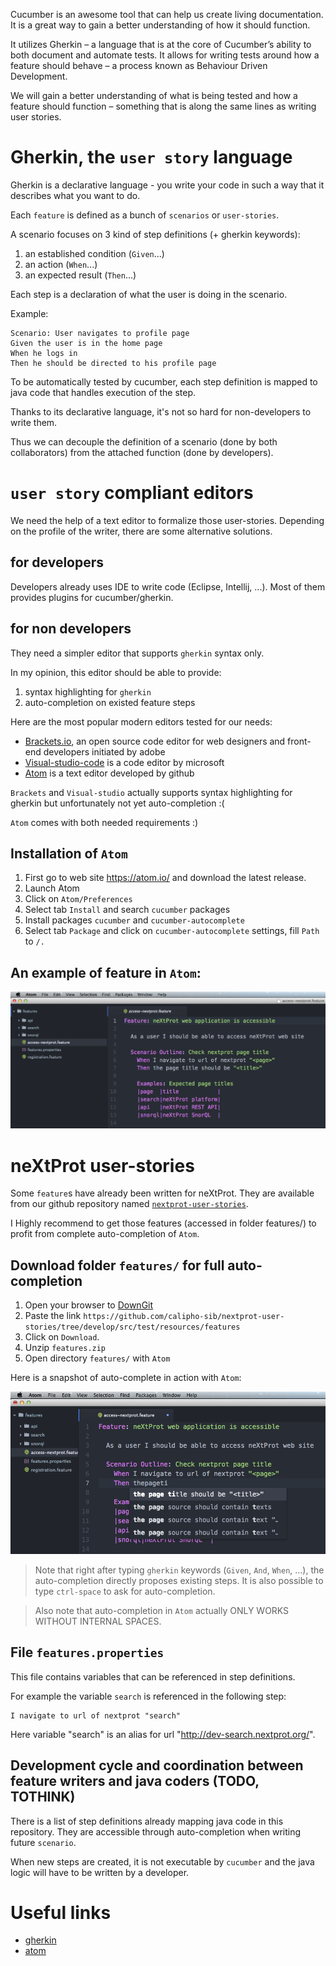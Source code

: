 Cucumber is an awesome tool that can help us create living documentation. It is a great way to gain a better understanding of how it should function.

It utilizes Gherkin – a language that is at the core of Cucumber’s ability to both document and automate tests. It allows for writing tests around how a feature should behave – a process known as Behaviour Driven Development.

We will gain a better understanding of what is being tested and how a feature should function – something that is along the same lines as writing user stories.

# Gherkin, the `user story` language

Gherkin is a declarative language - you write your code in such a way that it describes what you want to do.

Each `feature` is defined as a bunch of `scenarios` or `user-stories`.

A scenario focuses on 3 kind of step definitions (+ gherkin keywords):

1. an established condition (`Given`...)
2. an action (`When`...)
3. an expected result (`Then`...)

Each step is a declaration of what the user is doing in the scenario.

Example:
```
Scenario: User navigates to profile page
Given the user is in the home page
When he logs in
Then he should be directed to his profile page
```

To be automatically tested by cucumber, each step definition is mapped to java code that handles execution of the step.

Thanks to its declarative language, it's not so hard for non-developers to write them.

Thus we can decouple the definition of a scenario (done by both collaborators) from the attached function (done by developers).

# `user story` compliant editors

We need the help of a text editor to formalize those user-stories. Depending on the profile of the writer, there are some alternative solutions.

## for developers

Developers already uses IDE to write code (Eclipse, Intellij, ...). Most of them provides plugins for cucumber/gherkin.

## for non developers

They need a simpler editor that supports `gherkin` syntax only.

In my opinion, this editor should be able to provide:

1. syntax highlighting for `gherkin`
2. auto-completion on existed feature steps

Here are the most popular modern editors tested for our needs:

- [Brackets.io](http://brackets.io/), an open source code editor for web designers and front-end developers initiated by adobe
- [Visual-studio-code](https://code.visualstudio.com/?utm_expid=101350005-28.R1T8FshdTBWEfZjY0s7XKQ.0&utm_referrer=https%3A%2F%2Fwww.google.ch%2F) is a code editor by microsoft
- [Atom](https://atom.io/) is a text editor developed by github

`Brackets` and `Visual-studio` actually supports syntax highlighting for gherkin but unfortunately not yet auto-completion :(

`Atom` comes with both needed requirements :)

## Installation of ```Atom```

1. First go to web site https://atom.io/ and download the latest release.
2. Launch Atom
3. Click on `Atom/Preferences`
4. Select tab `Install` and search `cucumber` packages
5. Install packages `cucumber` and `cucumber-autocomplete`
6. Select tab `Package` and click on `cucumber-autocomplete` settings, fill `Path` to `/.`

## An example of feature in `Atom`:

![feature](img/example-feature-in-atom.png)

# neXtProt user-stories

Some `feature`s have already been written for neXtProt. They are available from our github repository named [```nextprot-user-stories```](https://github.com/calipho-sib/nextprot-user-stories/tree/develop/src/test/resources/features).

I Highly recommend to get those features (accessed in folder features/) to profit from complete auto-completion of `Atom`.

## Download folder `features/` for full auto-completion

1. Open your browser to [DownGit](https://minhaskamal.github.io/DownGit/#/home) 
2. Paste the link `https://github.com/calipho-sib/nextprot-user-stories/tree/develop/src/test/resources/features`
3. Click on `Download`. 
4. Unzip `features.zip`
5. Open directory `features/` with `Atom`

Here is a snapshot of auto-complete in action with `Atom`:

![feature](img/auto-complete-in-atom.png)

> Note that right after typing `gherkin` keywords (`Given`, `And`, `When`, ...), the auto-completion directly proposes existing steps.
It is also possible to type `ctrl-space` to ask for auto-completion.

> Also note that auto-completion in `Atom` actually ONLY WORKS WITHOUT INTERNAL SPACES.

## File `features.properties`

This file contains variables that can be referenced in step definitions.

For example the variable `search` is referenced in the following step:
```
I navigate to url of nextprot "search"
```

Here variable "search" is an alias for url "http://dev-search.nextprot.org/".

## Development cycle and coordination between feature writers and java coders (TODO, TOTHINK)

There is a list of step definitions already mapping java code in this repository.
They are accessible through auto-completion when writing future `scenario`.

When new steps are created, it is not executable by `cucumber` and the java logic will have to be written by a developer.

# Useful links

- [gherkin](https://cucumber.io/docs/reference)
- [atom](https://atom.io)
